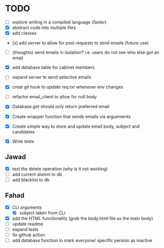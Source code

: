 # TODO
- [ ] explore writing in a compiled language (faster)
- [x] abstract code into multiple files
- [x] add classes
- [s] add server to allow for post requests to send emails (future use)
- [ ] (thoughts) send emails in isolation? i.e. users do not see who else got an email
- [x] add database table for cabinet members 
- [ ] expand server to send selective emails
- [x] creat git hook to update req.txt whenever env changes
- [ ] refactor email_client to allow for null body 
- [x] Database.get should only return preferred email
- [x] Create wrapper function that sends emails via arguements
- [x] Create simple way to store and update email body, subject and candidates 
- [x] Write tests


## Jawad
- [x] test the delete operation (why is it not working)
- [ ] add current alumni to db
- [ ] add blacklist to db 

## Fahad
- [x] CLI arguments
    - [x] subject taken from CLI 
- [x] add the HTML functionality (grab the body.html file as the main body)
- [ ] update readme
- [ ] expand tests
- [ ] fix github action
- [ ] add database function to mark everyone/ specific persion as inactive